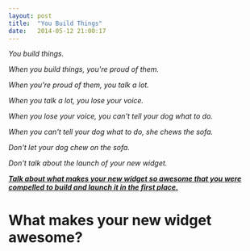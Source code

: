 ```yaml
---
layout: post
title:  "You Build Things"
date:   2014-05-12 21:00:17
---
```


<p><i>You build things.&nbsp;</i></p><p><i>When you build things, you're proud of them.&nbsp;</i></p><p><i>When you're proud of them, you talk a lot.&nbsp;</i></p><p><i>When you talk a lot, you lose your voice.</i></p><p><i>When you lose your voice, you can't tell your dog what to do.</i></p><p><i>When you can't tell your dog what to do, she chews the sofa.</i></p><p><i>Don't let your dog chew on the sofa.</i></p><p><i>Don't talk about&nbsp;the launch of your new widget.</i></p><p><i><b><u>Talk about&nbsp;what makes your new widget so awesome that you were compelled to build and launch it in the first place.</u></b><br></i></p><h1>What makes your new widget awesome?</h1>